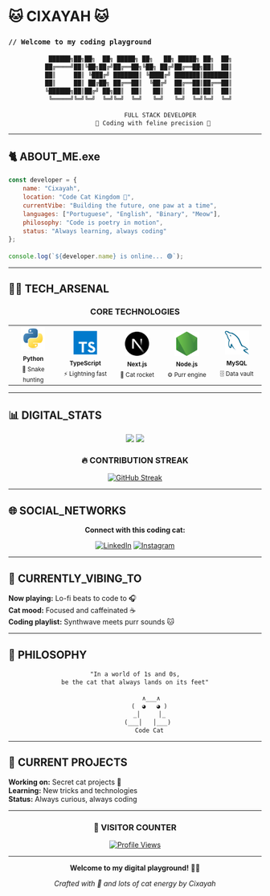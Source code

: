 # 🐱 **CIXAYAH** 🐱
### `// Welcome to my coding playground`

<div align="center">

```ascii
   ██████╗██╗██╗  ██╗ █████╗ ██╗   ██╗ █████╗ ██╗  ██╗
  ██╔════╝██║╚██╗██╔╝██╔══██╗╚██╗ ██╔╝██╔══██╗██║  ██║
  ██║     ██║ ╚███╔╝ ███████║ ╚████╔╝ ███████║███████║
  ██║     ██║ ██╔██╗ ██╔══██║  ╚██╔╝  ██╔══██║██╔══██║
  ╚██████╗██║██╔╝ ██╗██║  ██║   ██║   ██║  ██║██║  ██║
   ╚═════╝╚═╝╚═╝  ╚═╝╚═╝  ╚═╝   ╚═╝   ╚═╝  ╚═╝╚═╝  ╚═╝
                                                      
              FULL STACK DEVELOPER
          🐾 Coding with feline precision 🐾
```

</div>

---

## 🐈 **ABOUT_ME.exe** 

```javascript
const developer = {
    name: "Cixayah",
    location: "Code Cat Kingdom 🏰",
    currentVibe: "Building the future, one paw at a time",
    languages: ["Portuguese", "English", "Binary", "Meow"],
    philosophy: "Code is poetry in motion",
    status: "Always learning, always coding"
};

console.log(`${developer.name} is online... 🟢`);
```

---

## 🐱‍💻 **TECH_ARSENAL** 

<div align="center">

### **CORE TECHNOLOGIES**

<table>
<tr>
    <td align="center" width="120">
        <img src="https://raw.githubusercontent.com/devicons/devicon/master/icons/python/python-original.svg" width="48" height="48"/>
        <br><sub><b>Python</b></sub>
        <br><sub>🐍 Snake hunting</sub>
    </td>
    <td align="center" width="120">
        <img src="https://raw.githubusercontent.com/devicons/devicon/master/icons/typescript/typescript-original.svg" width="48" height="48"/>
        <br><sub><b>TypeScript</b></sub>
        <br><sub>⚡ Lightning fast</sub>
    </td>
    <td align="center" width="120">
        <img src="https://raw.githubusercontent.com/devicons/devicon/master/icons/nextjs/nextjs-original.svg" width="48" height="48"/>
        <br><sub><b>Next.js</b></sub>
        <br><sub>🚀 Cat rocket</sub>
    </td>
    <td align="center" width="120">
        <img src="https://raw.githubusercontent.com/devicons/devicon/master/icons/nodejs/nodejs-original.svg" width="48" height="48"/>
        <br><sub><b>Node.js</b></sub>
        <br><sub>⚙️ Purr engine</sub>
    </td>
    <td align="center" width="120">
        <img src="https://raw.githubusercontent.com/devicons/devicon/master/icons/mysql/mysql-original.svg" width="48" height="48"/>
        <br><sub><b>MySQL</b></sub>
        <br><sub>🗄️ Data vault</sub>
    </td>
</tr>
</table>

</div>

---

## 📊 **DIGITAL_STATS** 

<div align="center">

<img width="49%" src="https://github-readme-stats.vercel.app/api?username=cixayah&show_icons=true&theme=synthwave&hide_border=true&bg_color=0d1117&title_color=ff007f&icon_color=00d4ff&text_color=ffffff"/>

<img width="49%" src="https://github-readme-stats.vercel.app/api/top-langs/?username=cixayah&layout=compact&theme=synthwave&hide_border=true&bg_color=0d1117&title_color=ff007f&text_color=ffffff"/>

</div>

<div align="center">

### 🔥 **CONTRIBUTION STREAK**
[![GitHub Streak](https://streak-stats.demolab.com?user=cixayah&theme=synthwave&hide_border=true&background=0d1117&stroke=ff007f&ring=00d4ff&fire=ff6b00&currStreakNum=ffffff&sideNums=ffffff&currStreakLabel=ff007f&sideLabels=ff007f&dates=ffffff)](https://git.io/streak-stats)

</div>

---

## 🌐 **SOCIAL_NETWORKS** 

<div align="center">

**Connect with this coding cat:**

[![LinkedIn](https://img.shields.io/badge/LinkedIn-0077B5?style=for-the-badge&logo=linkedin&logoColor=white&labelColor=ff007f&color=00d4ff)](https://linkedin.com/in/cixayah)
[![Instagram](https://img.shields.io/badge/Instagram-E4405F?style=for-the-badge&logo=instagram&logoColor=white&labelColor=ff007f&color=00d4ff)](https://instagram.com/devcix)

</div>

---

## 🎵 **CURRENTLY_VIBING_TO** 

**Now playing:** Lo-fi beats to code to 🎧  
**Cat mood:** Focused and caffeinated ☕  
**Coding playlist:** Synthwave meets purr sounds 🐱

---

## 💎 **PHILOSOPHY** 

<div align="center">

```
"In a world of 1s and 0s,
be the cat that always lands on its feet"
        
         ∧___∧
        (  ◕   ◕ )
        _│     │_
       (___│   │___)
          Code Cat  
```

</div>

---

## 🐾 **CURRENT PROJECTS**

**Working on:** Secret cat projects 🤫  
**Learning:** New tricks and technologies  
**Status:** Always curious, always coding  

---

<div align="center">

### 🌊 **VISITOR COUNTER** 
[![Profile Views](https://visitcount.itsvg.in/api?id=cixayah&label=Visitors&color=ff007f&icon=5&pretty=true)](https://visitcount.itsvg.in)

---

**Welcome to my digital playground!** 🐱‍💻

*Crafted with 💜 and lots of cat energy by Cixayah*

</div>
